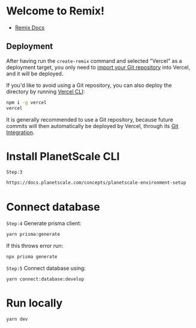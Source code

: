 # Welcome to Remix!

- [Remix Docs](https://remix.run/docs)

## Deployment

After having run the `create-remix` command and selected "Vercel" as a
deployment target, you only need to
[import your Git repository](https://vercel.com/new) into Vercel, and it will be
deployed.

If you'd like to avoid using a Git repository, you can also deploy the directory
by running [Vercel CLI](https://vercel.com/cli):

```sh
npm i -g vercel
vercel
```

It is generally recommended to use a Git repository, because future commits will
then automatically be deployed by Vercel, through its
[Git Integration](https://vercel.com/docs/concepts/git).

# Install PlanetScale CLI

`Step:3`

```sh
https://docs.planetscale.com/concepts/planetscale-environment-setup
```

# Connect database

`Step:4` Generate prisma client:

```sh
yarn prisma:generate
```

If this throws error run:

```sh
npx prisma generate
```

`Step:5` Connect database using:

```sh
yarn connect:database:develop
```

# Run locally

```sh
yarn dev
```
